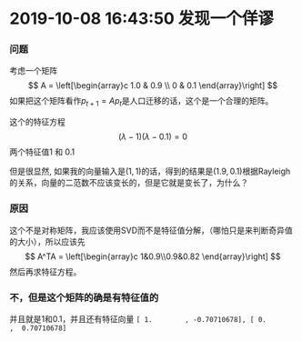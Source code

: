 # 2019-10-08 16:43:50 发现一个佯谬
### 问题
考虑一个矩阵
$$
A = \left[\begin{array}c 1.0 & 0.9 \\ 0 & 0.1 \end{array}\right] 
$$
如果把这个矩阵看作$p_{t+1} = Ap_t$是人口迁移的话，这个是一个合理的矩阵。

这个的特征方程
$$
(\lambda-1)(\lambda-0.1) = 0
$$
两个特征值1 和 0.1

但是很显然, 如果我的向量输入是$(1,1)$的话，得到的结果是$(1.9,0.1)$根据Rayleigh的关系，向量的二范数不应该变长的，但是它就是变长了，为什么？

### 原因
这个不是对称矩阵，我应该使用SVD而不是特征值分解，（哪怕只是来判断奇异值的大小），所以应该先
$$
A^TA = \left[\begin{array}c 1&0.9\\0.9&0.82 \end{array}\right]
$$
然后再求特征方程。

### **不，但是这个矩阵的确是有特征值的**
并且就是1和0.1，并且还有特征向量
`[ 1.        , -0.70710678],
[ 0.        ,  0.70710678]`


